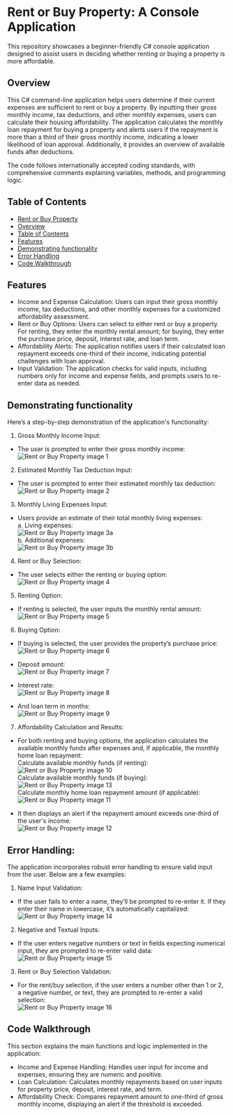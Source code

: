 # Rent or Buy Property: A Console Application
This repository showcases a beginner-friendly C# console application designed to assist users in deciding whether renting or buying a property is more affordable.


## Overview
This C# command-line application helps users determine if their current expenses are sufficient to rent or buy a property. By inputting their gross monthly income, tax deductions, and other monthly expenses, users can calculate their housing affordability. The application calculates the monthly loan repayment for buying a property and alerts users if the repayment is more than a third of their gross monthly income, indicating a lower likelihood of loan approval. Additionally, it provides an overview of available funds after deductions.

The code follows internationally accepted coding standards, with comprehensive comments explaining variables, methods, and programming logic.


## Table of Contents
- [Rent or Buy Property](#rent-or-buy-property-a-console-application)
- [Overview](#overview)
- [Table of Contents](#table-of-contents)
- [Features](#features)
- [Demonstrating functionality](#demonstrating-functionality)
- [Error Handling](#error-handling)
- [Code Walkthrough](#code-walkthrough)


## Features
- Income and Expense Calculation: Users can input their gross monthly income, tax deductions, and other monthly expenses for a customized affordability assessment.
- Rent or Buy Options: Users can select to either rent or buy a property. For renting, they enter the monthly rental amount; for buying, they enter the purchase price, deposit, interest rate, and loan term.
- Affordability Alerts: The application notifies users if their calculated loan repayment exceeds one-third of their income, indicating potential challenges with loan approval.
- Input Validation: The application checks for valid inputs, including numbers only for income and expense fields, and prompts users to re-enter data as needed.


## Demonstrating functionality
Here’s a step-by-step demonstration of the application's functionality:

1. Gross Monthly Income Input:
* The user is prompted to enter their gross monthly income:
<br> <img src="assets/images/RoB1.png" alt="Rent or Buy Property image 1">

2. Estimated Monthly Tax Deduction Input:
* The user is prompted to enter their estimated monthly tax deduction:
<br> <img src="assets/images/RoB2.png" alt="Rent or Buy Property image 2">

3. Monthly Living Expenses Input:
* Users provide an estimate of their total monthly living expenses:
<br> a. Living expenses:
<br> <img src="assets/images/RoB3a.png" alt="Rent or Buy Property image 3a">
<br> b. Additional expenses:
<br> <img src="assets/images/RoB3b.png" alt="Rent or Buy Property image 3b">

4. Rent or Buy Selection:
* The user selects either the renting or buying option:
<br> <img src="assets/images/RoB4.png" alt="Rent or Buy Property image 4">

5. Renting Option:
* If renting is selected, the user inputs the monthly rental amount:
<br> <img src="assets/images/RoB5.png" alt="Rent or Buy Property image 5">

6. Buying Option:
* If buying is selected, the user provides the property’s purchase price: 
<br> <img src="assets/images/RoB6.png" alt="Rent or Buy Property image 6">

* Deposit amount:
<br> <img src="assets/images/RoB7.png" alt="Rent or Buy Property image 7">

* Interest rate:
<br> <img src="assets/images/RoB8.png" alt="Rent or Buy Property image 8">

* And loan term in months:
<br> <img src="assets/images/RoB9.png" alt="Rent or Buy Property image 9">

7. Affordability Calculation and Results:
* For both renting and buying options, the application calculates the available monthly funds after expenses and, if applicable, the monthly home loan repayment:
<br> Calculate available monthly funds (if renting):
<br> <img src="assets/images/RoB10.png" alt="Rent or Buy Property image 10">
<br> Calculate available monthly funds (if buying):
<br> <img src="assets/images/RoB13.png" alt="Rent or Buy Property image 13">
<br> Calculate monthly home loan repayment amount (if applicable):
<br> <img src="assets/images/RoB11.png" alt="Rent or Buy Property image 11">

* It then displays an alert if the repayment amount exceeds one-third of the user's income:
<br> <img src="assets/images/RoB12.png" alt="Rent or Buy Property image 12">


## Error Handling: 
The application incorporates robust error handling to ensure valid input from the user. Below are a few examples:

1. Name Input Validation:
* If the user fails to enter a name, they’ll be prompted to re-enter it. If they enter their name in lowercase, it’s automatically capitalized:
<br> <img src="assets/images/RoB14.png" alt="Rent or Buy Property image 14">

2. Negative and Textual Inputs:
* If the user enters negative numbers or text in fields expecting numerical input, they are prompted to re-enter valid data:
<br> <img src="assets/images/RoB15.png" alt="Rent or Buy Property image 15">

3. Rent or Buy Selection Validation:
* For the rent/buy selection, if the user enters a number other than 1 or 2, a negative number, or text, they are prompted to re-enter a valid selection:
<br> <img src="assets/images/RoB16.png" alt="Rent or Buy Property image 16">


## Code Walkthrough
This section explains the main functions and logic implemented in the application:

- Income and Expense Handling: Handles user input for income and expenses, ensuring they are numeric and positive.
- Loan Calculation: Calculates monthly repayments based on user inputs for property price, deposit, interest rate, and term.
- Affordability Check: Compares repayment amount to one-third of gross monthly income, displaying an alert if the threshold is exceeded.
